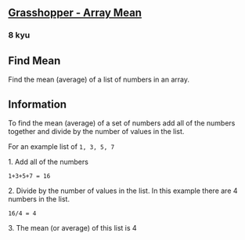 <h2><a href=https://www.codewars.com/kata/55d277882e139d0b6000005d/train/csharp target="_blank">Grasshopper - Array Mean</a></h2><h3>8 kyu</h3><h2 id="find-mean">Find Mean</h2><p>Find the mean (average) of a list of numbers in an array.</p><h2 id="information">Information</h2><p>To find the mean (average) of a set of numbers add all of the numbers together and divide by the number of values in the list.</p><p>For an example list of <code>1, 3, 5, 7</code></p><p><span>1.</span> Add all of the numbers</p><pre><code>1+3+5+7 = 16</code></pre><p><span>2.</span> Divide by the number of values in the list. In this example there are 4 numbers in the list.</p><pre><code>16/4 = 4</code></pre><p><span>3.</span> The mean (or average) of this list is 4</p>